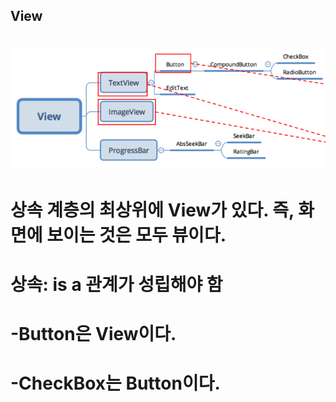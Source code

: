 ##  View
#  ![텍스트](/./img/view.png)
#  상속 계층의 최상위에 View가 있다. 즉, 화면에 보이는 것은 모두 뷰이다.
#  상속: is a 관계가 성립해야 함
#  -Button은 View이다.
#  -CheckBox는 Button이다.

